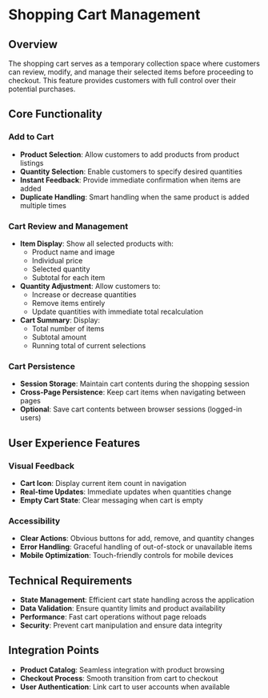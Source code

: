 # Shopping Cart Management

## Overview

The shopping cart serves as a temporary collection space where customers can review, modify, and manage their selected items before proceeding to checkout. This feature provides customers with full control over their potential purchases.

## Core Functionality

### Add to Cart
- **Product Selection**: Allow customers to add products from product listings
- **Quantity Selection**: Enable customers to specify desired quantities
- **Instant Feedback**: Provide immediate confirmation when items are added
- **Duplicate Handling**: Smart handling when the same product is added multiple times

### Cart Review and Management
- **Item Display**: Show all selected products with:
  - Product name and image
  - Individual price
  - Selected quantity
  - Subtotal for each item
- **Quantity Adjustment**: Allow customers to:
  - Increase or decrease quantities
  - Remove items entirely
  - Update quantities with immediate total recalculation
- **Cart Summary**: Display:
  - Total number of items
  - Subtotal amount
  - Running total of current selections

### Cart Persistence
- **Session Storage**: Maintain cart contents during the shopping session
- **Cross-Page Persistence**: Keep cart items when navigating between pages
- **Optional**: Save cart contents between browser sessions (logged-in users)

## User Experience Features

### Visual Feedback
- **Cart Icon**: Display current item count in navigation
- **Real-time Updates**: Immediate updates when quantities change
- **Empty Cart State**: Clear messaging when cart is empty

### Accessibility
- **Clear Actions**: Obvious buttons for add, remove, and quantity changes
- **Error Handling**: Graceful handling of out-of-stock or unavailable items
- **Mobile Optimization**: Touch-friendly controls for mobile devices

## Technical Requirements

- **State Management**: Efficient cart state handling across the application
- **Data Validation**: Ensure quantity limits and product availability
- **Performance**: Fast cart operations without page reloads
- **Security**: Prevent cart manipulation and ensure data integrity

## Integration Points

- **Product Catalog**: Seamless integration with product browsing
- **Checkout Process**: Smooth transition from cart to checkout
- **User Authentication**: Link cart to user accounts when available
